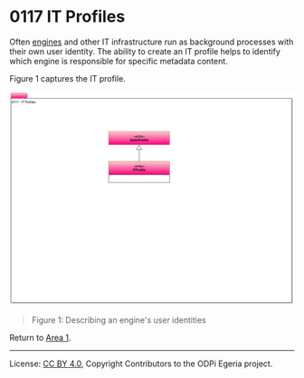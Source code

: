 <!-- SPDX-License-Identifier: CC-BY-4.0 -->
<!-- Copyright Contributors to the ODPi Egeria project. -->

# 0117 IT Profiles

Often [engines](../../../open-metadata-implementation/access-services/docs/concepts/server-capabilities/engine.md)
and other IT infrastructure
run as background processes with their own user identity.
The ability to create an IT profile helps to identify which engine is responsible for specific
metadata content.

Figure 1 captures the IT profile.

![UML](0117-IT-Profiles.png#pagewidth)
> Figure 1: Describing an engine's user identities

Return to [Area 1](Area-1-models.md).

----
License: [CC BY 4.0](https://creativecommons.org/licenses/by/4.0/),
Copyright Contributors to the ODPi Egeria project.
